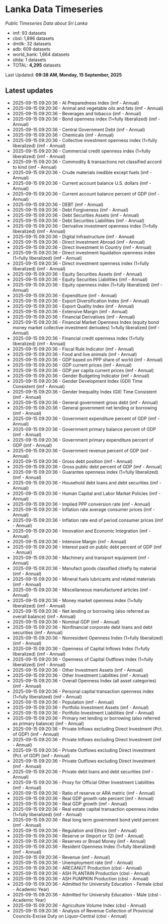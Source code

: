 # Lanka Data Timeseries
*Public Timeseries Data about Sri Lanka*

* imf: 93 datasets
* cbsl: 1,896 datasets
* dmtlk: 32 datasets
* adb: 609 datasets
* world_bank: 1,664 datasets
* sltda: 1 datasets
* TOTAL: **4,295** datasets

Last Updated: **09:38 AM, Monday, 15 September, 2025**

## Latest updates

* 2025-09-15 09:20:36 - AI Preparedness Index (imf - Annual)
* 2025-09-15 09:20:36 - Animal and vegetable oils and fats (imf - Annual)
* 2025-09-15 09:20:36 - Beverages and tobacco (imf - Annual)
* 2025-09-15 09:20:36 - Bond openness index (1=fully liberalized) (imf - Annual)
* 2025-09-15 09:20:36 - Central Government Debt (imf - Annual)
* 2025-09-15 09:20:36 - Chemicals (imf - Annual)
* 2025-09-15 09:20:36 - Collective investment openness index (1=fully liberalized) (imf - Annual)
* 2025-09-15 09:20:36 - Commercial credit openness index (1=fully liberalized) (imf - Annual)
* 2025-09-15 09:20:36 - Commodity & transactions not classified accord to kind (imf - Annual)
* 2025-09-15 09:20:36 - Crude materials inedible except fuels (imf - Annual)
* 2025-09-15 09:20:36 - Current account balance U.S. dollars (imf - Annual)
* 2025-09-15 09:20:36 - Current account balance percent of GDP (imf - Annual)
* 2025-09-15 09:20:36 - DEBT (imf - Annual)
* 2025-09-15 09:20:36 - Debt Forgiveness (imf - Annual)
* 2025-09-15 09:20:36 - Debt Securities Assets (imf - Annual)
* 2025-09-15 09:20:36 - Debt Securities Liabilities (imf - Annual)
* 2025-09-15 09:20:36 - Derivative investment openness index (1=fully liberalized) (imf - Annual)
* 2025-09-15 09:20:36 - Digital Infrastructure (imf - Annual)
* 2025-09-15 09:20:36 - Direct Investment Abroad (imf - Annual)
* 2025-09-15 09:20:36 - Direct Investment In Country (imf - Annual)
* 2025-09-15 09:20:36 - Direct investment liquidation openness index (1=fully liberalized) (imf - Annual)
* 2025-09-15 09:20:36 - Direct investment openness index (1=fully liberalized) (imf - Annual)
* 2025-09-15 09:20:36 - Equity Securities Assets (imf - Annual)
* 2025-09-15 09:20:36 - Equity Securities Liabilities (imf - Annual)
* 2025-09-15 09:20:36 - Equity openness index (1=fully liberalized) (imf - Annual)
* 2025-09-15 09:20:36 - Expenditure (imf - Annual)
* 2025-09-15 09:20:36 - Export Diversification Index (imf - Annual)
* 2025-09-15 09:20:36 - Export Quality Index (imf - Annual)
* 2025-09-15 09:20:36 - Extensive Margin (imf - Annual)
* 2025-09-15 09:20:36 - Financial Derivatives (imf - Annual)
* 2025-09-15 09:20:36 - Financial Market Openness Index (equity bond money market collective investment derivates) 1=fully liberalized (imf - Annual)
* 2025-09-15 09:20:36 - Financial credit openness index (1=fully liberalized) (imf - Annual)
* 2025-09-15 09:20:36 - Fiscal Rule Indicator (imf - Annual)
* 2025-09-15 09:20:36 - Food and live animals (imf - Annual)
* 2025-09-15 09:20:36 - GDP based on PPP share of world (imf - Annual)
* 2025-09-15 09:20:36 - GDP current prices (imf - Annual)
* 2025-09-15 09:20:36 - GDP per capita current prices (imf - Annual)
* 2025-09-15 09:20:36 - Gender Budgeting Indicator (imf - Annual)
* 2025-09-15 09:20:36 - Gender Development Index (GDI) Time Consistent (imf - Annual)
* 2025-09-15 09:20:36 - Gender Inequality Index (GII) Time Consistent (imf - Annual)
* 2025-09-15 09:20:36 - General government gross debt (imf - Annual)
* 2025-09-15 09:20:36 - General government net lending or borrowing (imf - Annual)
* 2025-09-15 09:20:36 - Government expenditure percent of GDP (imf - Annual)
* 2025-09-15 09:20:36 - Government primary balance percent of GDP (imf - Annual)
* 2025-09-15 09:20:36 - Government primary expenditure percent of GDP (imf - Annual)
* 2025-09-15 09:20:36 - Government revenue percent of GDP (imf - Annual)
* 2025-09-15 09:20:36 - Gross debt position (imf - Annual)
* 2025-09-15 09:20:36 - Gross public debt percent of GDP (imf - Annual)
* 2025-09-15 09:20:36 - Guarantee openness index (1=fully liberalized) (imf - Annual)
* 2025-09-15 09:20:36 - Household debt loans and debt securities (imf - Annual)
* 2025-09-15 09:20:36 - Human Capital and Labor Market Policies (imf - Annual)
* 2025-09-15 09:20:36 - Implied PPP conversion rate (imf - Annual)
* 2025-09-15 09:20:36 - Inflation rate average consumer prices (imf - Annual)
* 2025-09-15 09:20:36 - Inflation rate end of period consumer prices (imf - Annual)
* 2025-09-15 09:20:36 - Innovation and Economic Integration (imf - Annual)
* 2025-09-15 09:20:36 - Intensive Margin (imf - Annual)
* 2025-09-15 09:20:36 - Interest paid on public debt percent of GDP (imf - Annual)
* 2025-09-15 09:20:36 - Machinery and transport equipment (imf - Annual)
* 2025-09-15 09:20:36 - Manufact goods classified chiefly by material (imf - Annual)
* 2025-09-15 09:20:36 - Mineral fuels lubricants and related materials (imf - Annual)
* 2025-09-15 09:20:36 - Miscellaneous manufactured articles (imf - Annual)
* 2025-09-15 09:20:36 - Money market openness index (1=fully liberalized) (imf - Annual)
* 2025-09-15 09:20:36 - Net lending or borrowing (also referred as overall balance) (imf - Annual)
* 2025-09-15 09:20:36 - Nominal GDP (imf - Annual)
* 2025-09-15 09:20:36 - Nonfinancial corporate debt loans and debt securities (imf - Annual)
* 2025-09-15 09:20:36 - Nonresident Openness Index (1=fully liberalized) (imf - Annual)
* 2025-09-15 09:20:36 - Openness of Capital Inflows Index (1=fully liberalized) (imf - Annual)
* 2025-09-15 09:20:36 - Openness of Capital Outflows Index (1=fully liberalized) (imf - Annual)
* 2025-09-15 09:20:36 - Other Investment Assets (imf - Annual)
* 2025-09-15 09:20:36 - Other Investment Liabilities (imf - Annual)
* 2025-09-15 09:20:36 - Overall Openness Index (all asset categories) (imf - Annual)
* 2025-09-15 09:20:36 - Personal capital transaction openness index (1=fully liberalized) (imf - Annual)
* 2025-09-15 09:20:36 - Population (imf - Annual)
* 2025-09-15 09:20:36 - Portfolio Investment Assets (imf - Annual)
* 2025-09-15 09:20:36 - Portfolio Investment Liabilities (imf - Annual)
* 2025-09-15 09:20:36 - Primary net lending or borrowing (also referred as primary balance) (imf - Annual)
* 2025-09-15 09:20:36 - Private Inflows excluding Direct Investment (Pct. of GDP) (imf - Annual)
* 2025-09-15 09:20:36 - Private Inflows excluding Direct Investment (imf - Annual)
* 2025-09-15 09:20:36 - Private Outflows excluding Direct Investment (Pct. of GDP) (imf - Annual)
* 2025-09-15 09:20:36 - Private Outflows excluding Direct Investment (imf - Annual)
* 2025-09-15 09:20:36 - Private debt loans and debt securities (imf - Annual)
* 2025-09-15 09:20:36 - Proxy for Official Other Investment Liabilities (imf - Annual)
* 2025-09-15 09:20:36 - Ratio of reserve or ARA metric (imf - Annual)
* 2025-09-15 09:20:36 - Real GDP growth rate percent (imf - Annual)
* 2025-09-15 09:20:36 - Real GDP growth (imf - Annual)
* 2025-09-15 09:20:36 - Real estate capital transaction openness index (1=fully liberalized) (imf - Annual)
* 2025-09-15 09:20:36 - Real long term government bond yield percent (imf - Annual)
* 2025-09-15 09:20:36 - Regulation and Ethics (imf - Annual)
* 2025-09-15 09:20:36 - Reserve or (Import or 12) (imf - Annual)
* 2025-09-15 09:20:36 - Reserves or Broad Money (imf - Annual)
* 2025-09-15 09:20:36 - Resident Openness Index (1=fully liberalized) (imf - Annual)
* 2025-09-15 09:20:36 - Revenue (imf - Annual)
* 2025-09-15 09:20:36 - Unemployment rate (imf - Annual)
* 2025-09-15 09:20:36 - ARECANUT Production (cbsl - Annual)
* 2025-09-15 09:20:36 - ASH PLANTAIN Production (cbsl - Annual)
* 2025-09-15 09:20:36 - ASH PUMPKIN Production (cbsl - Annual)
* 2025-09-15 09:20:36 - Admitted for University Education - Female (cbsl - Academic Year)
* 2025-09-15 09:20:36 - Admitted for University Education - Male (cbsl - Academic Year)
* 2025-09-15 09:20:36 - Agriculture Volume Index (cbsl - Annual)
* 2025-09-15 09:20:36 - Analysis of Revenue Collection of Provincial Councils-Excise Duty on Liquor-Central (cbsl - Annual)